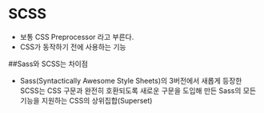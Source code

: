 # SCSS
* 보통 CSS Preprocessor 라고 부른다.
* CSS가 동작하기 전에 사용하는 기능

##Sass와 SCSS는 차이점
* Sass(Syntactically Awesome Style Sheets)의 3버전에서 새롭게 등장한 SCSS는 CSS 구문과 완전히 호환되도록 새로운 구문을 도입해 만든 Sass의 모든 기능을 지원하는 CSS의 상위집합(Superset)
